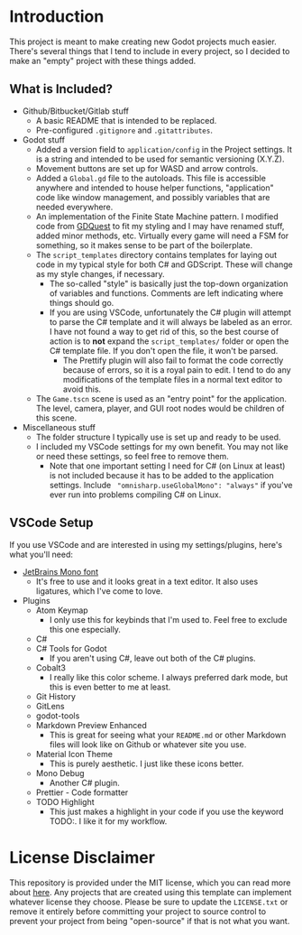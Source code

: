 # Introduction

This project is meant to make creating new Godot projects much easier. There's several things that I tend to include in every project, so I decided to make an "empty" project with these things added.

## What is Included?

-   Github/Bitbucket/Gitlab stuff
    -   A basic README that is intended to be replaced.
    -   Pre-configured `.gitignore` and `.gitattributes`.
-   Godot stuff
    -   Added a version field to `application/config` in the Project settings. It is a string and intended to be used for semantic versioning (X.Y.Z).
    -   Movement buttons are set up for WASD and arrow controls.
    -   Added a `Global.gd` file to the autoloads. This file is accessible anywhere and intended to house helper functions, "application" code like window management, and possibly variables that are needed everywhere.
    -   An implementation of the Finite State Machine pattern. I modified code from [GDQuest](https://www.gdquest.com/tutorial/godot/design-patterns/finite-state-machine/) to fit my styling and I may have renamed stuff, added minor methods, etc. Virtually every game will need a FSM for something, so it makes sense to be part of the boilerplate.
    -   The `script_templates` directory contains templates for laying out code in my typical style for both C# and GDScript. These will change as my style changes, if necessary.
        -   The so-called "style" is basically just the top-down organization of variables and functions. Comments are left indicating where things should go.
        -   If you are using VSCode, unfortunately the C# plugin will attempt to parse the C# template and it will always be labeled as an error. I have not found a way to get rid of this, so the best course of action is to **not** expand the `script_templates/` folder or open the C# template file. If you don't open the file, it won't be parsed.
            -   The Prettify plugin will also fail to format the code correctly because of errors, so it is a royal pain to edit. I tend to do any modifications of the template files in a normal text editor to avoid this.
    -   The `Game.tscn` scene is used as an "entry point" for the application. The level, camera, player, and GUI root nodes would be children of this scene.
-   Miscellaneous stuff
    -   The folder structure I typically use is set up and ready to be used.
    -   I included my VSCode settings for my own benefit. You may not like or need these settings, so feel free to remove them.
        -   Note that one important setting I need for C# (on Linux at least) is not included because it has to be added to the application settings. Include ` "omnisharp.useGlobalMono": "always"` if you've ever run into problems compiling C# on Linux.

## VSCode Setup

If you use VSCode and are interested in using my settings/plugins, here's what you'll need:

-   [JetBrains Mono font](https://www.jetbrains.com/lp/mono/)
    -   It's free to use and it looks great in a text editor. It also uses ligatures, which I've come to love.
-   Plugins
    -   Atom Keymap
        -   I only use this for keybinds that I'm used to. Feel free to exclude this one especially.
    -   C#
    -   C# Tools for Godot
        -   If you aren't using C#, leave out both of the C# plugins.
    -   Cobalt3
        -   I really like this color scheme. I always preferred dark mode, but this is even better to me at least.
    -   Git History
    -   GitLens
    -   godot-tools
    -   Markdown Preview Enhanced
        -   This is great for seeing what your `README.md` or other Markdown files will look like on Github or whatever site you use.
    -   Material Icon Theme
        -   This is purely aesthetic. I just like these icons better.
    -   Mono Debug
        -   Another C# plugin.
    -   Prettier - Code formatter
    -   TODO Highlight
        -   This just makes a highlight in your code if you use the keyword TODO:. I like it for my workflow.

# License Disclaimer

This repository is provided under the MIT license, which you can read more about [here](https://choosealicense.com/licenses/mit). Any projects that are created using this template can implement whatever license they choose. Please be sure to update the `LICENSE.txt` or remove it entirely before committing your project to source control to prevent your project from being "open-source" if that is not what you want.
